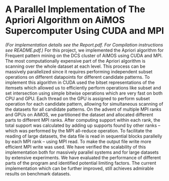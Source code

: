 # A Parallel Implementation of The Apriori Algorithm on AiMOS Supercomputer Using CUDA and MPI
*(For implementation details see the Report.pdf. For Compilation instructions see README.pdf.)*
For this project, we implemented the Apriori algorithm for Frequent pattern mining on the DCS cluster of AiMOS using CUDA and MPI. The most computationally expensive part of the Apriori algorithm is scanning over the whole dataset at each level. This process can be massively parallelized since it requires performing independent subset operations on different datapoints for different candidate patterns. To implement this algorithm in CUDA used the bitset representations of the itemsets which allowed us to efficiently perform operations like subset and set intersection using simple bitwise operations which are very fast on both CPU and GPU. Each thread on the GPU is assigned to perform subset operation for each candidate pattern, allowing for simultaneous scanning of the datasets for all candidate patterns. On the advent of multiple MPI ranks and GPUs on AiMOS, we partitioned the dataset and allocated different parts to different MPI ranks. After computing support within each rank, the total support was calculated by adding up supports found by other ranks – which was performed by the MPI all-reduce operation. To facilitate the reading of large datasets, the data file is read in sequential blocks parallelly by each MPI rank – using MPI read. To make the output file write more efficient MPI write was used. We have verified the scalability of this implementation both for massively parallel systems and for large datasets by extensive experiments. We have evaluated the performance of different parts of the program and identified potential limiting factors. The current implementation which can be further improved, still achieves admirable results on benchmark datasets.
